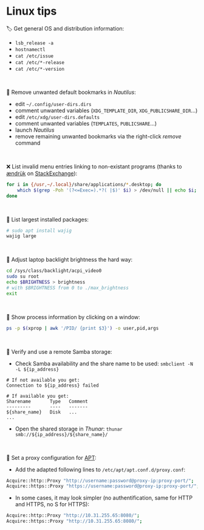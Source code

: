 # Linux tips

:label: Get general OS and distribution information:
- `lsb_release -a`
- `hostnamectl`
- `cat /etc/issue`
- `cat /etc/*-release`
- `cat /etc/*-version`

&nbsp;

:bookmark: Remove unwanted default bookmarks in _Nautilus_:
- edit `~/.config/user-dirs.dirs`
- comment unwanted variables (`XDG_TEMPLATE_DIR`, `XDG_PUBLICSHARE_DIR`...)
- edit `/etc/xdg/user-dirs.defaults`
- comment unwanted variables (`TEMPLATES`, `PUBLICSHARE`...)
- launch _Nautilus_
- remove remaining unwanted bookmarks via the right-click _remove_ command

&nbsp;

:x: List invalid menu entries linking to non-existant programs (thanks to [ændrük](https://askubuntu.com/users/1859/ændrük) on [StackExchange](https://askubuntu.com/questions/40884/how-can-i-remove-orphaned-start-menu-entries)): 
```bash
for i in {/usr,~/.local}/share/applications/*.desktop; do
    which $(grep -Poh '(?<=Exec=).*?( |$)' $i) > /dev/null || echo $i;
done
```

&nbsp;

:whale: List largest installed packages:
```bash
# sudo apt install wajig
wajig large
```
&nbsp;

:high_brightness: Adjust laptop backlight brightness the hard way:
```bash
cd /sys/class/backlight/acpi_video0
sudo su root
echo $BRIGHTNESS > brightness
# with $BRIGHTNESS from 0 to ./max_brightness
exit
```

&nbsp;

:lizard: Show process information by clicking on a window:
```bash
ps -p $(xprop | awk '/PID/ {print $3}') -o user,pid,args
```
&nbsp;

:tropical_drink: Verify and use a remote Samba storage:
- Check Samba availability and the share name to be used: `smbclient -N -L ${ip_address}`
```
# If not available you get:
Connection to ${ip_address} failed
```
```
# If available you get:
Sharename       Type   Comment
---------       ----   -------
${share_name}   Disk   ...
...
```
- Open the shared storage in _Thunar_: `thunar smb://${ip_address}/${share_name}/`

&nbsp;

:ping_pong: Set a proxy configuration for [APT](https://en.wikipedia.org/wiki/APT_%28software%29):
- Add the adapted following lines to `/etc/apt/apt.conf.d/proxy.conf`:
```sh
Acquire::http::Proxy "http://username:password@proxy-ip:proxy-port/";
Acquire::https::Proxy "https://username:password@proxy-ip:proxy-port/";
```
- In some cases, it may look simpler (no authentification, same for HTTP and HTTPS, no S for HTTPS):
```sh
Acquire::http::Proxy "http://10.31.255.65:8080/";
Acquire::https::Proxy "http://10.31.255.65:8080/";
```
